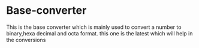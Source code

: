 # Base-converter
This is the base converter which is mainly used to convert a number to binary,hexa decimal and octa format.
this one is the latest which will help in the conversions
